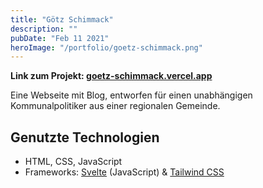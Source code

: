 ```yaml
---
title: "Götz Schimmack"
description: ""
pubDate: "Feb 11 2021"
heroImage: "/portfolio/goetz-schimmack.png"
---
```


**Link zum Projekt: [goetz-schimmack.vercel.app](https://goetz-schimmack.vercel.app)**

Eine Webseite mit Blog, entworfen für einen unabhängigen Kommunalpolitiker aus einer regionalen Gemeinde.

## Genutzte Technologien
- HTML, CSS, JavaScript
- Frameworks: [Svelte](https://svelte.dev) (JavaScript) & [Tailwind CSS](https://tailwindcss.com)